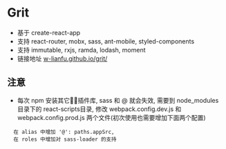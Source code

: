 # Grit

* 基于 create-react-app
* 支持 react-router, mobx, sass, ant-mobile, styled-components
* 支持 immutable, rxjs, ramda, lodash, moment
* 链接地址 [w-lianfu.github.io/grit/](https://w-lianfu.github.io/grit/)

## 注意

* 每次 npm 安装其它插件库, sass 和 @ 就会失效, 需要到 node_modules 目录下的 react-scripts目录, 修改 webpack.config.dev.js 和 webpack.config.prod.js 两个文件(初次使用也需要增加下面两个配置)
```
  在 alias 中增加 '@': paths.appSrc,
  在 roles 中增加对 sass-loader 的支持
```
